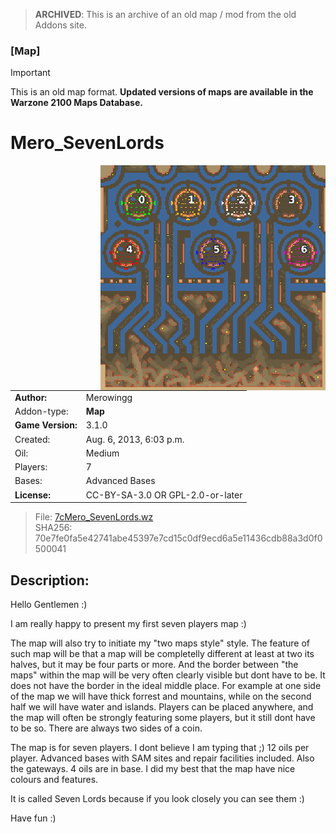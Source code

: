 > **ARCHIVED**: This is an archive of an old map / mod from the old Addons site.

### [Map]

> [!IMPORTANT]
> This is an old map format. **Updated versions of maps are available in the Warzone 2100 Maps Database.**

# Mero_SevenLords

<img src="./preview.jpg" align="right" />

| | |
| - | - |
| __Author:__ | Merowingg |
| Addon-type: | __Map__ |
| __Game Version:__ | 3.1.0 |
| Created: | Aug. 6, 2013, 6:03 p.m. |
| Oil: | Medium |
| Players: | 7 |
| Bases: | Advanced Bases |
| __License:__ | CC-BY-SA-3.0 OR GPL-2.0-or-later |

> File: [7cMero_SevenLords.wz](https://github.com/Warzone2100/old-addons-site/raw/main/assets/226/7cMero_SevenLords.wz)  
> SHA256: 70e7fe0fa5e42741abe45397e7cd15c0df9ecd6a5e11436cdb88a3d0f0500041

## Description:

Hello Gentlemen :)

I am really happy to present my first seven players map :)

The map will also try to initiate my "two maps style" style. The feature of such map will be that a map will be completelly different at least at two its halves, but it may be four parts or more. And the border between "the maps" within the map will be very often clearly visible but dont have to be. It does not have the border in the ideal middle place. For example at one side of the map we will have thick forrest and mountains, while on the second half we will have water and islands. Players can be placed anywhere, and the map will often be strongly featuring some players, but it still dont have to be so. There are always two sides of a coin.

The map is for seven players. I dont believe I am typing that ;) 12 oils per player. Advanced bases with SAM sites and repair facilities included. Also the gateways. 4 oils are in base. I did my best that the map have nice colours and features.

It is called Seven Lords because if you look closely you can see them :)

Have fun :)

